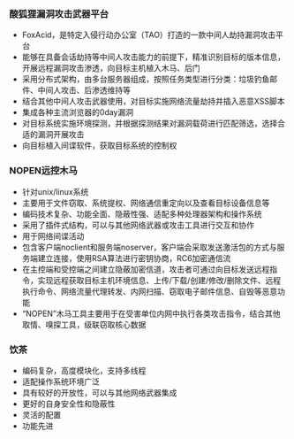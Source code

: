### 酸狐狸漏洞攻击武器平台

- FoxAcid，是特定入侵行动办公室（TAO）打造的一款中间人劫持漏洞攻击平台
- 能够在具备会话劫持等中间人攻击能力的前提下，精准识别目标的版本信息，开展远程漏洞攻击渗透，向目标主机植入木马、后门
- 采用分布式架构，由多台服务器组成，按照任务类型进行分类：垃圾钓鱼邮件、中间人攻击、后渗透维持等
- 结合其他中间人攻击武器使用，对目标实施网络流量劫持并插入恶意XSS脚本
- 集成各种主流浏览器的0day漏洞
- 对目标系统实施环境探测，并根据探测结果对漏洞载荷进行匹配筛选，选择合适的漏洞开展攻击
- 向目标植入间谍软件，获取目标系统的控制权

### NOPEN远控木马

- 针对unix/linux系统
- 主要用于文件窃取、系统提权、网络通信重定向以及查看目标设备信息等
- 编码技术复杂、功能全面、隐蔽性强、适配多种处理器架构和操作系统
- 采用了插件式结构，可以与其他网络武器或攻击工具进行交互和协作
- 用于网络间谍活动
- 包含客户端noclient和服务端noserver，客户端会采取发送激活包的方式与服务端建立连接，使用RSA算法进行密钥协商，RC6加密通信流
- 在主控端和受控端之间建立隐蔽加密信道，攻击者可通过向目标发送远程指令，实现远程获取目标主机环境信息、上传/下载/创建/修改/删除文件、远程执行命令、网络流量代理转发、内网扫描、窃取电子邮件信息、自毁等恶意功能
- “NOPEN”木马工具主要用于在受害单位内网中执行各类攻击指令，结合其他取情、嗅探工具，级联窃取核心数据

### 饮茶

- 编码复杂，高度模块化，支持多线程
- 适配操作系统环境广泛
- 具有较好的开放性，可以与其他网络武器集成
- 更好的自身安全性和隐蔽性
- 灵活的配置
- 功能先进